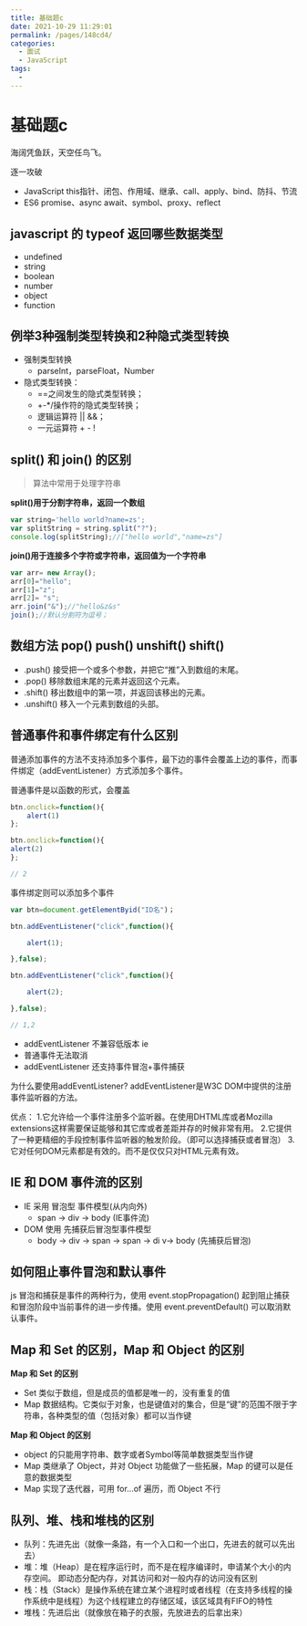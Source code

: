 ```yaml
---
title: 基础题c
date: 2021-10-29 11:29:01
permalink: /pages/148cd4/
categories:
  - 面试
  - JavaScript
tags:
  - 
---
```


# 基础题c

海阔凭鱼跃，天空任鸟飞。

逐一攻破
- JavaScript this指针、闭包、作用域、继承、call、apply、bind、防抖、节流
- ES6 promise、async await、symbol、proxy、reflect
<!-- more -->

## javascript 的 typeof 返回哪些数据类型

- undefined
- string
- boolean
- number
- object
- function

## 例举3种强制类型转换和2种隐式类型转换

- 强制类型转换
  - parseInt，parseFloat，Number
- 隐式类型转换：
  - ==之间发生的隐式类型转换；
  - +-*/操作符的隐式类型转换；
  - 逻辑运算符 || &&；
  - 一元运算符 + - !

## split() 和 join() 的区别

> 算法中常用于处理字符串

**split()用于分割字符串，返回一个数组**

```js
var string='hello world?name=zs';
var splitString = string.split("?");
console.log(splitString);//["hello world","name=zs"]
```

**join()用于连接多个字符或字符串，返回值为一个字符串**

```js
var arr= new Array();
arr[0]="hello";
arr[1]="z";
arr[2]= "s";
arr.join("&");//"hello&z&s"
join();//默认分割符为逗号；
```

## 数组方法 pop() push() unshift() shift()

- .push() 接受把一个或多个参数，并把它“推”入到数组的末尾。
- .pop() 移除数组末尾的元素并返回这个元素。
- .shift() 移出数组中的第一项，并返回该移出的元素。
- .unshift() 移入一个元素到数组的头部。

## 普通事件和事件绑定有什么区别

普通添加事件的方法不支持添加多个事件，最下边的事件会覆盖上边的事件，而事件绑定（addEventListener）方式添加多个事件。

普通事件是以函数的形式，会覆盖
```js
btn.onclick=function(){
    alert(1)
};

btn.onclick=function(){
alert(2)
};

// 2
```

事件绑定则可以添加多个事件
```js
var btn=document.getElementByid("ID名")；

btn.addEventListener("click",function(){

    alert(1);

},false);

btn.addEventListener("click",function(){

    alert(2);

},false);

// 1,2
```

- addEventListener 不兼容低版本 ie
- 普通事件无法取消
- addEventListener 还支持事件冒泡+事件捕获

为什么要使用addEventListener?
addEventListener是W3C DOM中提供的注册事件监听器的方法。

优点：
1.它允许给一个事件注册多个监听器。在使用DHTML库或者Mozilla extensions这样需要保证能够和其它库或者差距并存的时候非常有用。
2.它提供了一种更精细的手段控制事件监听器的触发阶段。（即可以选择捕获或者冒泡）
3.它对任何DOM元素都是有效的。而不是仅仅只对HTML元素有效。

## IE 和 DOM 事件流的区别

- IE 采用 冒泡型 事件模型(从内向外)
  - span -> div -> body (IE事件流)
- DOM 使用 先捕获后冒泡型事件模型
  - body -> div -> span -> span -> di v-> body (先捕获后冒泡)

## 如何阻止事件冒泡和默认事件

js 冒泡和捕获是事件的两种行为，使用 event.stopPropagation() 起到阻止捕获和冒泡阶段中当前事件的进一步传播。使用 event.preventDefault() 可以取消默认事件。

## Map 和 Set 的区别，Map 和 Object 的区别

**Map 和 Set 的区别**

- Set 类似于数组，但是成员的值都是唯一的，没有重复的值
- Map 数据结构。它类似于对象，也是键值对的集合，但是“键”的范围不限于字符串，各种类型的值（包括对象）都可以当作键

**Map 和 Object 的区别**

- object 的只能用字符串、数字或者Symbol等简单数据类型当作键
- Map 类继承了 Object，并对 Object 功能做了一些拓展，Map 的键可以是任意的数据类型
- Map 实现了迭代器，可用 for...of 遍历，而 Object 不行

## 队列、堆、栈和堆栈的区别

- 队列：先进先出（就像一条路，有一个入口和一个出口，先进去的就可以先出去）
- 堆：堆（Heap）是在程序运行时，而不是在程序编译时，申请某个大小的内存空间。 即动态分配内存，对其访问和对一般内存的访问没有区别
- 栈：栈（Stack）是操作系统在建立某个进程时或者线程（在支持多线程的操作系统中是线程）为这个线程建立的存储区域，该区域具有FIFO的特性
- 堆栈：先进后出（就像放在箱子的衣服，先放进去的后拿出来）